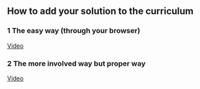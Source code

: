 
## How to add your solution to the curriculum

### 1 The easy way (through your browser)
[Video](https://www.youtube.com/watch?v=V74l_zS1x8E)

### 2 The more involved way but proper way
[Video](https://www.youtube.com/watch?v=mENDYhfxH-o)
